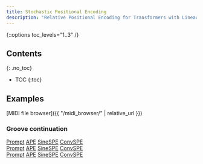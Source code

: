 ```yaml
---
title: Stochastic Positional Encoding
description: 'Relative Positional Encoding for Transformers with Linear Complexity'
---
```


{::options toc_levels="1..3" /}

## Contents
{: .no_toc}
* TOC
{:toc}

## Examples

[MIDI file browser]({{ "/midi_browser/" | relative_url }})

### Groove continuation

<div class="tabbed-midi-player">
<div class="tabs">
  <a href="#" data-midi-url="/midi/grv2grv/ape/maj357.C_SAMMY_b.prompt.mid" class="selected">Prompt</a>
  <a href="#" data-midi-url="/midi/grv2grv/ape/maj357.C_SAMMY_b.prompt_cont_0.mid">APE</a>
  <a href="#" data-midi-url="/midi/grv2grv/sinespe/maj357.C_SAMMY_b.prompt_cont_0.mid">SineSPE</a>
  <a href="#" data-midi-url="/midi/grv2grv/convspe/maj357.C_SAMMY_b.prompt_cont_0.mid">ConvSPE</a>
</div>
<midi-visualizer></midi-visualizer>
<midi-player sound-font></midi-player>
</div>

<div class="tabbed-midi-player">
<div class="tabs">
  <a href="#" data-midi-url="/midi/grv2grv/ape/min114.EUROBEA3_a.prompt.mid" class="selected">Prompt</a>
  <a href="#" data-midi-url="/midi/grv2grv/ape/min114.EUROBEA3_a.prompt_cont_1.mid">APE</a>
  <a href="#" data-midi-url="/midi/grv2grv/sinespe/min114.EUROBEA3_a.prompt_cont_2.mid">SineSPE</a>
  <a href="#" data-midi-url="/midi/grv2grv/convspe/min114.EUROBEA3_a.prompt_cont_2.mid">ConvSPE</a>
</div>
<midi-visualizer></midi-visualizer>
<midi-player sound-font></midi-player>
</div>

<div class="tabbed-midi-player">
<div class="tabs">
  <a href="#" data-midi-url="/midi/grv2grv/ape/min183.BuddyG_a.prompt.mid" class="selected">Prompt</a>
  <a href="#" data-midi-url="/midi/grv2grv/ape/min183.BuddyG_a.prompt_cont_0.mid">APE</a>
  <a href="#" data-midi-url="/midi/grv2grv/sinespe/min183.BuddyG_a.prompt_cont_0.mid">SineSPE</a>
  <a href="#" data-midi-url="/midi/grv2grv/convspe/min183.BuddyG_a.prompt_cont_2.mid">ConvSPE</a>
</div>
<midi-visualizer></midi-visualizer>
<midi-player sound-font></midi-player>
</div>

<script>
document.querySelectorAll('midi-visualizer').forEach(function (element) {
  element.config.noteHeight = 4;
  element.config.pixelsPerTimeStep = 30;
});

document.querySelectorAll('.tabbed-midi-player').forEach(function (container) {
  const visualizer = container.querySelector('midi-visualizer');
  const player = container.querySelector('midi-player');
  const defaultUrl = container.querySelector('a[data-midi-url].selected').dataset.midiUrl;
  player.addVisualizer(visualizer);
  player.src = defaultUrl;
  visualizer.src = defaultUrl;

  container.querySelectorAll('a[data-midi-url]').forEach(function (link) {
    const url = link.dataset.midiUrl;
    link.addEventListener('click', function (event) {
      event.preventDefault();
      player.src = url;
      visualizer.src = url;
      container.querySelector('a[data-midi-url].selected').classList.remove('selected');
      link.classList.add('selected');
    });
  });
});
</script>
